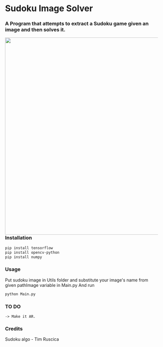 # Sudoku Image Solver

### A Program that attempts to extract a Sudoku game given an image and then solves it. 

<img align="left" src="https://i.imgur.com/SJKR9gC.png" width="650px"/>

### Installation

```bash
pip install tensorflow 
pip install opencv-python
pip install numpy

```
### Usage
Put sudoku image in Utils folder and substitute your image's name from given pathImage variable in Main.py 
And run 
```bash
python Main.py
```


### TO DO
    -> Make it AR.

### Credits
   Sudoku algo - Tim Ruscica

